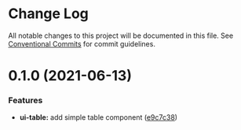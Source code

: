 # Change Log

All notable changes to this project will be documented in this file.
See [Conventional Commits](https://conventionalcommits.org) for commit guidelines.

# 0.1.0 (2021-06-13)


### Features

* **ui-table:** add simple table component ([e9c7c38](https://github.com/vladislav1010/lucid/commit/e9c7c38c6454c396d3b35ebf140f33bde1a79c30))
